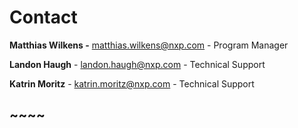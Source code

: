 # Contact

**Matthias Wilkens -** matthias.wilkens@nxp.com - Program Manager

**Landon Haugh** - landon.haugh@nxp.com - Technical Support

**Katrin Moritz** - katrin.moritz@nxp.com - Technical Support

## ~~~~
